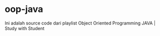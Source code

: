 # oop-java
Ini adalah source code dari playlist Object Oriented Programming JAVA | Study with Student
